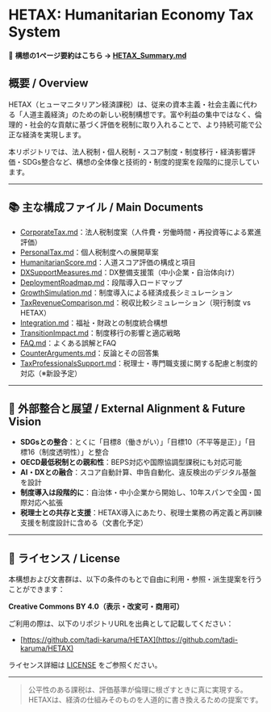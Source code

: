 # HETAX: Humanitarian Economy Tax System

📄 **構想の1ページ要約はこちら → [HETAX\_Summary.md](./HETAX_Summary.md)**

## 概要 / Overview

HETAX（ヒューマニタリアン経済課税）は、従来の資本主義・社会主義に代わる「人道主義経済」のための新しい税制構想です。富や利益の集中ではなく、倫理的・社会的な貢献に基づく評価を税制に取り入れることで、より持続可能で公正な経済を実現します。

本リポジトリでは、法人税制・個人税制・スコア制度・制度移行・経済影響評価・SDGs整合など、構想の全体像と技術的・制度的提案を段階的に提示しています。

---

## 📚 主な構成ファイル / Main Documents

* [CorporateTax.md](docs/CorporateTax.md)：法人税制度案（人件費・労働時間・再投資等による累進評価）
* [PersonalTax.md](docs/PersonalTax.md)：個人税制度への展開草案
* [HumanitarianScore.md](docs/HumanitarianScore.md)：人道スコア評価の構成と項目
* [DXSupportMeasures.md](docs/DXSupportMeasures.md)：DX整備支援策（中小企業・自治体向け）
* [DeploymentRoadmap.md](docs/DeploymentRoadmap.md)：段階導入ロードマップ
* [GrowthSimulation.md](docs/GrowthSimulation.md)：制度導入による経済成長シミュレーション
* [TaxRevenueComparison.md](docs/TaxRevenueComparison.md)：税収比較シミュレーション（現行制度 vs HETAX）
* [Integration.md](docs/Integration.md)：福祉・財政との制度統合構想
* [TransitionImpact.md](docs/TransitionImpact.md)：制度移行の影響と適応戦略
* [FAQ.md](docs/FAQ.md)：よくある誤解とFAQ
* [CounterArguments.md](docs/CounterArguments.md)：反論とその回答集
* [TaxProfessionalsSupport.md](docs/TaxProfessionalsSupport.md)：税理士・専門職支援に関する配慮と制度的対応（※新設予定）

---

## 🔗 外部整合と展望 / External Alignment & Future Vision

* **SDGsとの整合**：とくに「目標8（働きがい）」「目標10（不平等是正）」「目標16（制度透明性）」と整合
* **OECD最低税制との親和性**：BEPS対応や国際協調型課税にも対応可能
* **AI・DXとの融合**：スコア自動計算、申告自動化、違反検出のデジタル基盤を設計
* **制度導入は段階的に**：自治体・中小企業から開始し、10年スパンで全国・国際対応へ拡張
* **税理士との共存と支援**：HETAX導入にあたり、税理士業務の再定義と再訓練支援を制度設計に含める（文書化予定）

---

## 📝 ライセンス / License

本構想および文書群は、以下の条件のもとで自由に利用・参照・派生提案を行うことができます：

**Creative Commons BY 4.0（表示・改変可・商用可）**

ご利用の際は、以下のリポジトリURLを出典として記載してください：

* [https://github.com/tadi-karuma/HETAX](https://github.com/tadi-karuma/HETAX)

ライセンス詳細は [LICENSE](./LICENSE) をご参照ください。

---

> 公平性のある課税は、評価基準が倫理に根ざすときに真に実現する。
> HETAXは、経済の仕組みそのものを人道的に書き換えるための提案です。
